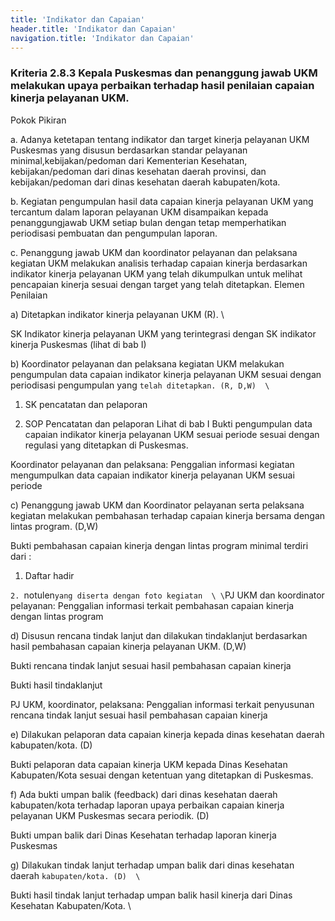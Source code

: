 ```yaml
---
title: 'Indikator dan Capaian'
header.title: 'Indikator dan Capaian'
navigation.title: 'Indikator dan Capaian'
---
```


### Kriteria 2.8.3 Kepala Puskesmas dan penanggung jawab UKM melakukan upaya perbaikan terhadap hasil penilaian capaian kinerja pelayanan UKM. 



Pokok Pikiran 

a. Adanya ketetapan tentang indikator dan target kinerja pelayanan UKM Puskesmas yang disusun berdasarkan standar pelayanan minimal,kebijakan/pedoman dari Kementerian Kesehatan, kebijakan/pedoman dari dinas kesehatan daerah  provinsi, dan kebijakan/pedoman dari dinas kesehatan daerah kabupaten/kota. 

b. Kegiatan pengumpulan hasil data capaian kinerja pelayanan UKM yang tercantum dalam laporan pelayanan UKM  disampaikan kepada penanggungjawab UKM setiap bulan dengan tetap memperhatikan periodisasi pembuatan dan pengumpulan laporan. 

c. Penanggung jawab UKM dan koordinator pelayanan dan pelaksana kegiatan UKM melakukan analisis terhadap capaian kinerja berdasarkan  indikator kinerja pelayanan UKM yang telah dikumpulkan untuk melihat pencapaian kinerja sesuai dengan target yang telah ditetapkan. 
Elemen Penilaian 




 a) Ditetapkan indikator kinerja pelayanan UKM (R).  \




SK Indikator kinerja pelayanan UKM yang terintegrasi dengan SK indikator kinerja Puskesmas (lihat di bab I) 




 b) Koordinator pelayanan dan pelaksana kegiatan UKM melakukan pengumpulan data capaian indikator kinerja pelayanan UKM sesuai dengan periodisasi pengumpulan yang `telah ditetapkan. (R, D,W)  \
`



1. SK pencatatan dan pelaporan 


2. SOP Pencatatan dan pelaporan Lihat di bab I 
Bukti pengumpulan data capaian indikator kinerja pelayanan UKM sesuai periode sesuai dengan regulasi yang ditetapkan di Puskesmas. 
 
Koordinator pelayanan dan pelaksana: Penggalian informasi kegiatan mengumpulkan data capaian indikator kinerja pelayanan UKM sesuai periode 




 c) Penanggung jawab UKM dan Koordinator pelayanan serta pelaksana kegiatan melakukan pembahasan terhadap capaian  kinerja bersama dengan lintas program. (D,W) 



Bukti pembahasan capaian kinerja dengan lintas program minimal terdiri dari : 
1. Daftar hadir 



`2. `notulen` yang diserta dengan foto kegiatan  \
  \
`PJ UKM dan koordinator pelayanan: Penggalian informasi  terkait pembahasan capaian kinerja dengan lintas program


 d) Disusun rencana tindak lanjut dan dilakukan tindaklanjut berdasarkan hasil pembahasan capaian kinerja pelayanan UKM. (D,W) 

Bukti rencana tindak lanjut sesuai hasil pembahasan capaian kinerja 

 

Bukti hasil tindaklanjut

PJ UKM, koordinator, pelaksana: Penggalian informasi  terkait penyusunan rencana tindak lanjut sesuai hasil pembahasan capaian kinerja


 e) Dilakukan pelaporan data capaian kinerja kepada dinas kesehatan daerah kabupaten/kota. (D)

Bukti pelaporan data capaian kinerja UKM kepada Dinas Kesehatan Kabupaten/Kota sesuai dengan ketentuan yang ditetapkan di Puskesmas. 


 f) Ada bukti umpan balik (feedback) dari dinas kesehatan daerah kabupaten/kota  terhadap laporan upaya perbaikan capaian kinerja pelayanan UKM Puskesmas secara periodik. (D)

Bukti umpan balik dari Dinas Kesehatan terhadap laporan kinerja Puskesmas 


 g) Dilakukan tindak lanjut terhadap umpan balik dari dinas kesehatan daerah `kabupaten/kota. (D)  \
`

Bukti hasil tindak lanjut terhadap umpan balik hasil kinerja dari Dinas Kesehatan Kabupaten/Kota.  \
 

